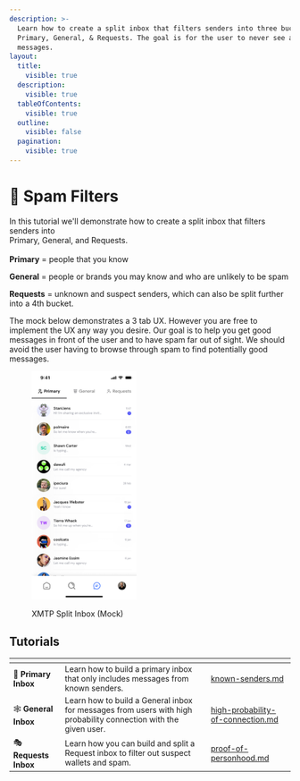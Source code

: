 ```yaml
---
description: >-
  Learn how to create a split inbox that filters senders into three buckets:
  Primary, General, & Requests. The goal is for the user to never see any spam
  messages.
layout:
  title:
    visible: true
  description:
    visible: true
  tableOfContents:
    visible: true
  outline:
    visible: false
  pagination:
    visible: true
---
```


# 🧹 Spam Filters

In this tutorial we'll demonstrate how to create a split inbox that filters senders into \
Primary, General, and Requests. \
\
**Primary** = people that you know

**General** = people or brands you may know and who are unlikely to be spam

**Requests** = unknown and suspect senders, which can also be split further into a 4th bucket.

The mock below demonstrates a 3 tab UX. However you are free to implement the UX any way you desire. Our goal is to help you get good messages in front of the user and to have spam far out of sight. We should avoid the user having to browse through spam to find potentially good messages.&#x20;



<figure><img src="../../../.gitbook/assets/image.png" alt="" width="188"><figcaption><p>XMTP Split Inbox (Mock)</p></figcaption></figure>

## Tutorials

<table data-view="cards"><thead><tr><th></th><th></th><th></th><th data-hidden data-card-target data-type="content-ref"></th></tr></thead><tbody><tr><td><span data-gb-custom-inline data-tag="emoji" data-code="1f4d4">📔</span> <strong>Primary Inbox</strong></td><td>Learn how to build a primary inbox that only includes messages from known senders. </td><td></td><td><a href="known-senders.md">known-senders.md</a></td></tr><tr><td><span data-gb-custom-inline data-tag="emoji" data-code="1f578">🕸</span> <strong>General Inbox</strong></td><td>Learn how to build a General inbox for messages from users with high probability connection with the given user. </td><td></td><td><a href="high-probability-of-connection.md">high-probability-of-connection.md</a></td></tr><tr><td><span data-gb-custom-inline data-tag="emoji" data-code="1f3ad">🎭</span> <strong>Requests Inbox</strong></td><td>Learn how you can build and split a Request inbox to filter out suspect wallets and spam. </td><td></td><td><a href="proof-of-personhood.md">proof-of-personhood.md</a></td></tr></tbody></table>

